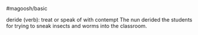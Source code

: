 #magoosh/basic

deride (verb): treat or speak of with contempt 
The nun derided the students for trying to sneak insects and worms into the classroom. 

